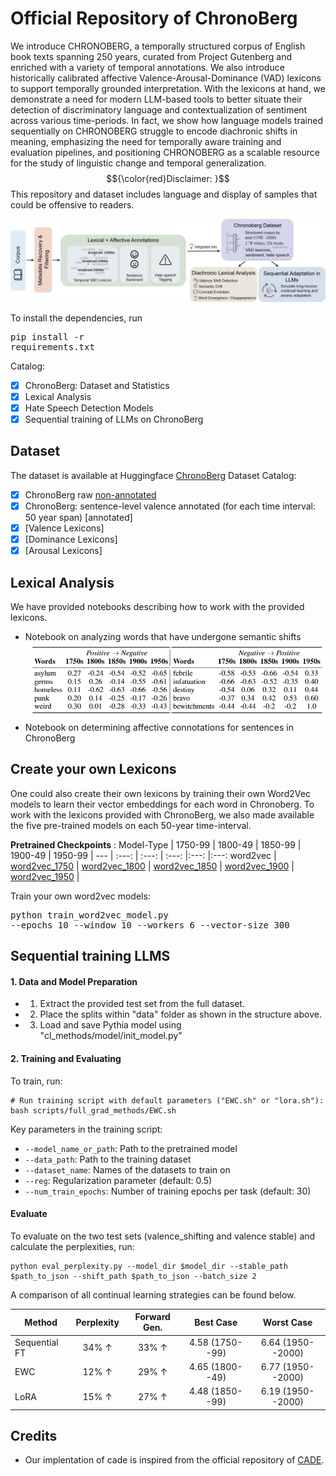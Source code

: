 # Official Repository of ChronoBerg

We introduce CHRONOBERG, a temporally structured corpus of English book texts spanning 250 years, curated from Project Gutenberg and enriched with a variety of temporal annotations. We also introduce historically calibrated affective Valence-Arousal-Dominance (VAD)  lexicons to support temporally grounded interpretation. With the lexicons at hand, we demonstrate a need for modern LLM-based tools to better situate their detection of discriminatory language and contextualization of sentiment across various time-periods. In fact, we show how language models trained sequentially on CHRONOBERG struggle to encode diachronic shifts in meaning, emphasizing the need for temporally aware training and evaluation pipelines, and positioning CHRONOBERG as a scalable resource for the study of linguistic change and temporal generalization. $${\color{red}Disclaimer: }$$ This repository and dataset includes language and display of samples that could be offensive to readers. 


![ChronoBerg](/figures/chrono_flow.png)

To install the dependencies, run <pre/>pip install -r requirements.txt</pre> 

Catalog:
- [x] ChronoBerg: Dataset and Statistics
- [x] Lexical Analysis
- [x] Hate Speech Detection Models
- [x] Sequential training of LLMs on ChronoBerg

## Dataset
The dataset is available at Huggingface [ChronoBerg](https://huggingface.co/datasets/spaul25/ChronoBerg/tree/main)
Dataset Catalog:
- [x] ChronoBerg raw [non-annotated](https://huggingface.co/datasets/spaul25/ChronoBerg/tree/main/dataset)
- [x] ChronoBerg: sentence-level valence annotated (for each time interval: 50 year span) [annotated]
- [x] [Valence Lexicons]
- [x] [Dominance Lexicons]
- [x] [Arousal Lexicons]

## Lexical Analysis
We have provided notebooks describing how to work with the provided lexicons. 
- Notebook on analyzing words that have undergone semantic shifts
![Lexical](/figures/lexical_analysis.png)
- Notebook on determining affective connotations for sentences in ChronoBerg

## Create your own Lexicons
One could also create their own lexicons by training their own Word2Vec models to learn their vector embeddings for each word in Chronoberg. 
To work with the lexicons provided with ChronoBerg, we also made available the five pre-trained models on each 50-year time-interval.

**Pretrained Checkpoints** : 
Model-Type | 1750-99 | 1800-49 | 1850-99 | 1900-49 | 1950-99 |
--- | :---: | :---: | :---: |:---: |:---:
word2vec | [word2vec_1750](https://huggingface.co/datasets/spaul25/ChronoBerg/blob/main/pretrained_models/word2vec_interval_1750.model) | [word2vec_1800](https://huggingface.co/datasets/spaul25/ChronoBerg/blob/main/pretrained_models/word2vec_interval_1800.model) | [word2vec_1850](https://huggingface.co/datasets/spaul25/ChronoBerg/blob/main/pretrained_models/word2vec_interval_1850.model) | [word2vec_1900](https://huggingface.co/datasets/spaul25/ChronoBerg/blob/main/pretrained_models/word2vec_interval_1900.model) | [word2vec_1950](https://huggingface.co/datasets/spaul25/ChronoBerg/blob/main/pretrained_models/word2vec_interval_1950.model) |


Train your own word2vec models:
<pre/>python train_word2vec_model.py --epochs 10 --window 10 --workers 6 --vector-size 300
</pre>

## Sequential training LLMS

#### 1. Data and Model Preparation

-   1. Extract the provided test set from the full dataset. 

-   2. Place the splits within "data" folder as shown in the structure above. 

-   3. Load and save Pythia model using "cl_methods/model/init_model.py"

#### 2. Training and Evaluating

To train, run: 

```
# Run training script with default parameters ("EWC.sh" or "lora.sh"):
bash scripts/full_grad_methods/EWC.sh
```

Key parameters in the training script:

-   `--model_name_or_path`: Path to the pretrained model
-   `--data_path`: Path to the training dataset
-   `--dataset_name`: Names of the datasets to train on
-   `--reg`: Regularization parameter (default: 0.5)
-   `--num_train_epochs`: Number of training epochs per task (default: 30)


#### Evaluate
To evaluate on the two test sets (valence_shifting and valence stable) and calculate the perplexities, run: 

```
python eval_perplexity.py --model_dir $model_dir --stable_path $path_to_json --shift_path $path_to_json --batch_size 2

```
A comparison of all continual learning strategies can be found below. 

Method | Perplexity | Forward Gen. | Best Case | Worst Case 
--- | :---: | :---: | :---: |:---:
Sequential FT | 34\% $\uparrow$ | 33\% $\uparrow$ | 4.58 (1750--99) | 6.64 (1950--2000) 
EWC           | 12\% $\uparrow$ | 29\% $\uparrow$ | 4.65 (1800--49) | 6.77 (1950--2000) 
LoRA          | 15\% $\uparrow$ | 27\% $\uparrow$ | 4.48 (1850--99) | 6.19 (1950--2000) 


## Credits 
* Our implentation of cade is inspired from the official repository of [CADE](https://github.com/vinid/cade). 
